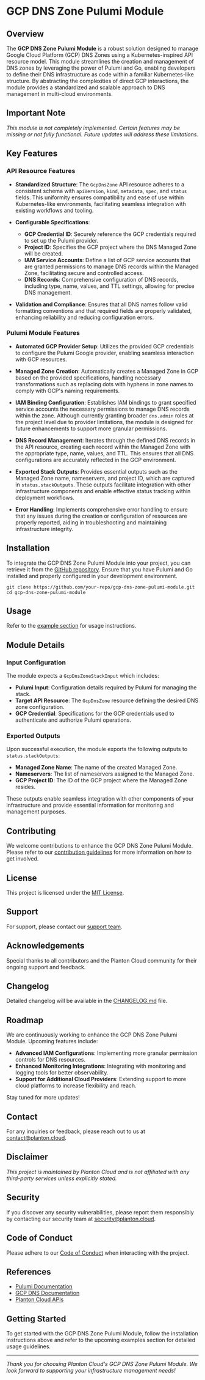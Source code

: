 # GCP DNS Zone Pulumi Module

## Overview

The **GCP DNS Zone Pulumi Module** is a robust solution designed to manage Google Cloud Platform (GCP) DNS Zones using a Kubernetes-inspired API resource model. This module streamlines the creation and management of DNS zones by leveraging the power of Pulumi and Go, enabling developers to define their DNS infrastructure as code within a familiar Kubernetes-like structure. By abstracting the complexities of direct GCP interactions, the module provides a standardized and scalable approach to DNS management in multi-cloud environments.

## Important Note

*This module is not completely implemented. Certain features may be missing or not fully functional. Future updates will address these limitations.*

## Key Features

### API Resource Features

- **Standardized Structure**: The `GcpDnsZone` API resource adheres to a consistent schema with `apiVersion`, `kind`, `metadata`, `spec`, and `status` fields. This uniformity ensures compatibility and ease of use within Kubernetes-like environments, facilitating seamless integration with existing workflows and tooling.
  
- **Configurable Specifications**:
  - **GCP Credential ID**: Securely reference the GCP credentials required to set up the Pulumi provider.
  - **Project ID**: Specifies the GCP project where the DNS Managed Zone will be created.
  - **IAM Service Accounts**: Define a list of GCP service accounts that are granted permissions to manage DNS records within the Managed Zone, facilitating secure and controlled access.
  - **DNS Records**: Comprehensive configuration of DNS records, including type, name, values, and TTL settings, allowing for precise DNS management.

- **Validation and Compliance**: Ensures that all DNS names follow valid formatting conventions and that required fields are properly validated, enhancing reliability and reducing configuration errors.

### Pulumi Module Features

- **Automated GCP Provider Setup**: Utilizes the provided GCP credentials to configure the Pulumi Google provider, enabling seamless interaction with GCP resources.
  
- **Managed Zone Creation**: Automatically creates a Managed Zone in GCP based on the provided specifications, handling necessary transformations such as replacing dots with hyphens in zone names to comply with GCP's naming requirements.

- **IAM Binding Configuration**: Establishes IAM bindings to grant specified service accounts the necessary permissions to manage DNS records within the zone. Although currently granting broader `dns.admin` roles at the project level due to provider limitations, the module is designed for future enhancements to support more granular permissions.

- **DNS Record Management**: Iterates through the defined DNS records in the API resource, creating each record within the Managed Zone with the appropriate type, name, values, and TTL. This ensures that all DNS configurations are accurately reflected in the GCP environment.

- **Exported Stack Outputs**: Provides essential outputs such as the Managed Zone name, nameservers, and project ID, which are captured in `status.stackOutputs`. These outputs facilitate integration with other infrastructure components and enable effective status tracking within deployment workflows.

- **Error Handling**: Implements comprehensive error handling to ensure that any issues during the creation or configuration of resources are properly reported, aiding in troubleshooting and maintaining infrastructure integrity.

## Installation

To integrate the GCP DNS Zone Pulumi Module into your project, you can retrieve it from the [GitHub repository](https://github.com/your-repo/gcp-dns-zone-pulumi-module). Ensure that you have Pulumi and Go installed and properly configured in your development environment.

```shell
git clone https://github.com/your-repo/gcp-dns-zone-pulumi-module.git
cd gcp-dns-zone-pulumi-module
```

## Usage

Refer to the [example section](#examples) for usage instructions.

## Module Details

### Input Configuration

The module expects a `GcpDnsZoneStackInput` which includes:

- **Pulumi Input**: Configuration details required by Pulumi for managing the stack.
- **Target API Resource**: The `GcpDnsZone` resource defining the desired DNS zone configuration.
- **GCP Credential**: Specifications for the GCP credentials used to authenticate and authorize Pulumi operations.

### Exported Outputs

Upon successful execution, the module exports the following outputs to `status.stackOutputs`:

- **Managed Zone Name**: The name of the created Managed Zone.
- **Nameservers**: The list of nameservers assigned to the Managed Zone.
- **GCP Project ID**: The ID of the GCP project where the Managed Zone resides.

These outputs enable seamless integration with other components of your infrastructure and provide essential information for monitoring and management purposes.

## Contributing

We welcome contributions to enhance the GCP DNS Zone Pulumi Module. Please refer to our [contribution guidelines](CONTRIBUTING.md) for more information on how to get involved.

## License

This project is licensed under the [MIT License](LICENSE).

## Support

For support, please contact our [support team](mailto:support@planton.cloud).

## Acknowledgements

Special thanks to all contributors and the Planton Cloud community for their ongoing support and feedback.

## Changelog

Detailed changelog will be available in the [CHANGELOG.md](CHANGELOG.md) file.

## Roadmap

We are continuously working to enhance the GCP DNS Zone Pulumi Module. Upcoming features include:

- **Advanced IAM Configurations**: Implementing more granular permission controls for DNS resources.
- **Enhanced Monitoring Integrations**: Integrating with monitoring and logging tools for better observability.
- **Support for Additional Cloud Providers**: Extending support to more cloud platforms to increase flexibility and reach.

Stay tuned for more updates!

## Contact

For any inquiries or feedback, please reach out to us at [contact@planton.cloud](mailto:contact@planton.cloud).

## Disclaimer

*This project is maintained by Planton Cloud and is not affiliated with any third-party services unless explicitly stated.*

## Security

If you discover any security vulnerabilities, please report them responsibly by contacting our security team at [security@planton.cloud](mailto:security@planton.cloud).

## Code of Conduct

Please adhere to our [Code of Conduct](CODE_OF_CONDUCT.md) when interacting with the project.

## References

- [Pulumi Documentation](https://www.pulumi.com/docs/)
- [GCP DNS Documentation](https://cloud.google.com/dns/docs)
- [Planton Cloud APIs](https://buf.build/project-planton/apis/docs)

## Getting Started

To get started with the GCP DNS Zone Pulumi Module, follow the installation instructions above and refer to the upcoming examples section for detailed usage guidelines.

---

*Thank you for choosing Planton Cloud's GCP DNS Zone Pulumi Module. We look forward to supporting your infrastructure management needs!*